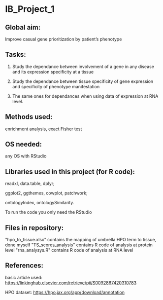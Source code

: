 # IB_Project_1

## Global aim:

Improve casual gene prioritization by patient’s phenotype
## Tasks:

1) Study the dependance between involvement of a gene in any disease and its expression specificity at a tissue  

2) Study the dependance between tissue specificity of gene expression and specificity of phenotype manifestation 

3) The same ones for dependances when using data of expression at RNA level.

## Methods used:

enrichment analysis, exact Fisher test

## OS needed:

any OS with RStudio
## Libraries used in this project (for R code):

readxl, data.table, dplyr;

ggplot2, ggthemes, cowplot, patchwork;

ontologyIndex, ontologySimilarity.

To run the code you only need the RStudio

## Files in repository:
"hpo_to_tissue.xlsx" contains the mapping of umbrella HPO term to tissue, done myself
"TS_scores_analysis" contains R code of analysis at protein level
"rna_analysys.R" contains R code of analysis at RNA level

## References:
basic article used: https://linkinghub.elsevier.com/retrieve/pii/S0092867420310783

HPO dataset: https://hpo.jax.org/app/download/annotation